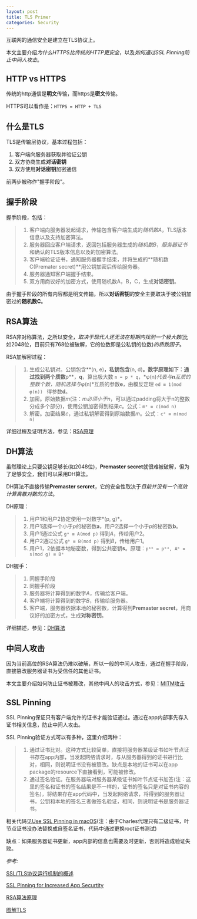 ```yaml
---
layout: post
title: TLS Primer
categories: Security
---
```

互联网的通信安全是建立在TLS协议上。

本文主要介绍*为什么HTTPS比传统的HTTP更安全*，以及*如何通过SSL Pinning防止中间人攻击*。



## HTTP vs HTTPS

传统的http通信是**明文**传输，而https是**密文**传输。

HTTPS可以看作是：`HTTPS = HTTP + TLS`



## 什么是TLS

TLS是传输层协议，基本过程包括：

1. 客户端向服务器获取并验证公钥
2. 双方协商生成**对话密钥**
3. 双方使用**对话密钥**加密通信



前两步被称作"握手阶段"。



## 握手阶段

握手阶段，包括：

>1. 客户端向服务器发起请求，传输包含客户端生成的*随机数A*，TLS版本信息以及支持加密算法。
>2. 服务器回应客户端请求，返回包括服务器生成的*随机数B*，*服务器证书*和确认的TLS版本信息以及的加密算法。
>3. 客户端验证证书，通知服务器握手结束，并将生成的**随机数C(Premater secret)**用公钥加密后传给服务器。
>4. 服务器通知客户端握手结束。
>5. 双方用商议好的加密方式，使用随机数A，B，C，生成**对话密钥**。

由于握手阶段的所有内容都是明文传输，所以**对话密钥**的安全主要取决于被公钥加密过的**随机数C**。



## RSA算法

RSA非对称算法，之所以安全，*取决于现代人还无法在短期内找到一个极大数*(比如2048位，目前只有768位被破解，它的位数即是公私钥的位数)*的质数因子*。

RSA加解密过程：

>1. 生成公私钥对。公钥包含**(n, e)**，私钥包含**(n, d)**。数学原理如下：通过找到两个质数**p**，**q**，算出极大数 `n = p * q`，*φ(n)*代表与**n**互质的整数个数，随机选择与*φ(n)*互质的参数**e**，由模反定理 `ed ≡ 1(mod φ(n)) ` 得参数**d**。
>2. 加密。原始数据*m*(注：*m必须小于n*，可以通过padding将大于n的整数分成多个部分)，使用公钥加密得到结果*c*。公式：`mᵉ ≡ c(mod n)`
>3. 解密。加密结果*c*，通过私钥解密得到原始数据*m*。公式：`cᵈ ≡ m(mod n)`

详细过程及证明方法，参见：[RSA原理][]



## DH算法

虽然理论上只要公钥足够长(如2048位)，**Premaster secret**就很难被破解，但为了足够安全，我们可以采用DH算法。

DH算法不直接传输**Premaster sercret**，它的安全性取决于*目前并没有一个高效计算离散对数的方法*。

DH原理：

> 1. 用户1和用户2协定使用一对数字*(p, g)*。
> 2. 用户1选择一个小于*p*的秘密数**a**，用户2选择一个小于*p*的秘密数**b**。
> 3. 用户1通过公式 `gᵃ ≡ A(mod p)` 得到*A*，传给用户2。
> 4. 用户2通过公式 `gᵇ ≡ B(mod p)` 得到*B*，传给用户1。
> 5. 用户1，2依据本地秘密数，得到公共密钥**s**。原理：`pᵃᵇ = pᵇᵃ, Aᵇ ≡ s(mod g) ≡ Bᵃ`

DH握手：

> 1. 同握手阶段
> 2. 同握手阶段
> 3. 服务器将计算得到的数字*A*，传输给客户端。
> 4. 客户端将计算得到的数字*B*，传输给服务器。
> 5. 客户端，服务器依据本地的秘密数，计算得到**Premaster secret**，用商议好的加密方式，生成**对称密钥**。

详细描述，参见：[DH算法][]



## 中间人攻击

因为当前高位的RSA算法仍难以破解，所以一般的中间人攻击，通过在握手阶段，直接篡改服务器证书为受信任的其他证书。

本文主要介绍如何防止证书被篡改，其他中间人的攻击方式，参见：[MITM攻击][]



## SSL Pinning

SSL Pinning保证只有客户端允许的证书才能验证通过。通过在app内部事先存入证书相关信息，防止中间人攻击。

SSL Pinning验证方式可以有多种，这里介绍两种：

> 1. 通过证书比对。这种方式比较简单，直接将服务器某级证书如叶节点证书存在app内部，当发起网络请求时，与从服务器得到的证书进行比对，相同，则说明证书没有被篡改。缺点是本地的证书可以在app package的resource下直接看到，可能被修改。
> 2. 通过签名验证。在服务器端对服务器某级证书如叶节点证书加签(注：这里的签名和证书的签名结果是不一样的，证书的签名只是对证书内容的签名)，将结果存在app代码中，当发起网络请求，将得到的服务器证书，公钥和本地的签名三者做签名验证，相同，则说明证书是服务器证书。

相关代码见[Use SSL Pinning in macOS][](注：由于Charles代理只有二级证书，叶节点证书没办法替换成自签名证书，代码中通过更换root证书测试)

缺点：如果服务器证书更新，app内部的信息也需要及时更新，否则将造成验证失败。



*参考:*

[SSL/TLS协议运行机制的概述](http://www.ruanyifeng.com/blog/2014/02/ssl_tls.html)

[SSL Pinning for Increased App Securtity](https://possiblemobile.com/2013/03/ssl-pinning-for-increased-app-security/)

[RSA算法原理](http://www.ruanyifeng.com/blog/2013/06/rsa_algorithm_part_one.html)

[图解TLS](http://www.ruanyifeng.com/blog/2014/09/illustration-ssl.html)

[MITM攻击]: http://www.jianshu.com/p/a825de42ccbc
[Use SSL Pinning in macOS]: https://github.com/346285234/CQSSLPinning
[RSA原理]: http://www.ruanyifeng.com/blog/2013/06/rsa_algorithm_part_one.html
[DH算法]: https://zh.wikipedia.org/wiki/迪菲-赫爾曼密鑰交換